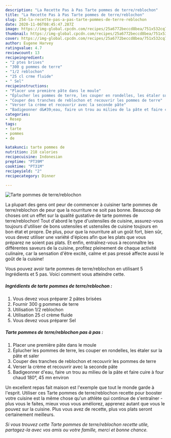 ```yaml
---
description: "La Recette Pas à Pas Tarte pommes de terre/reblochon"
title: "La Recette Pas à Pas Tarte pommes de terre/reblochon"
slug: 254-la-recette-pas-a-pas-tarte-pommes-de-terre-reblochon
date: 2020-11-06T08:45:47.287Z
image: https://img-global.cpcdn.com/recipes/25a6772beccd8bea/751x532cq70/tarte-pommes-de-terrereblochon-photo-principale-de-la-recette.jpg
thumbnail: https://img-global.cpcdn.com/recipes/25a6772beccd8bea/751x532cq70/tarte-pommes-de-terrereblochon-photo-principale-de-la-recette.jpg
cover: https://img-global.cpcdn.com/recipes/25a6772beccd8bea/751x532cq70/tarte-pommes-de-terrereblochon-photo-principale-de-la-recette.jpg
author: Eugene Harvey
ratingvalue: 4.7
reviewcount: 13
recipeingredient:
- "2 ptes brises"
- "300 g pommes de terre"
- "1/2 reblochon"
- "25 cl crme fluide"
- " Sel"
recipeinstructions:
- "Placer une première pâte dans le moule"
- "Éplucher les pommes de terre, les couper en rondelles, les étaler sur la pâte et saler"
- "Couper des tranches de reblochon et recouvrir les pommes de terre"
- "Verser la crème et recouvrir avec la seconde pâte"
- "Badigeonner d&#39;eau, faire un trou au milieu de la pâte et faire cuire à four chaud 180°, 45 mn environ"
categories:
- Resep
tags:
- tarte
- pommes
- de

katakunci: tarte pommes de 
nutrition: 218 calories
recipecuisine: Indonesian
preptime: "PT39M"
cooktime: "PT31M"
recipeyield: "2"
recipecategory: Dinner

---
```



![Tarte pommes de terre/reblochon](https://img-global.cpcdn.com/recipes/25a6772beccd8bea/751x532cq70/tarte-pommes-de-terrereblochon-photo-principale-de-la-recette.jpg)

La plupart des gens ont peur de commencer à cuisiner tarte pommes de terre/reblochon de peur que la nourriture ne soit pas bonne. Beaucoup de choses ont un effet sur la qualité gustative de tarte pommes de terre/reblochon! Tout d'abord le type d'ustensiles de cuisine, assurez-vous toujours d'utiliser de bons ustensiles et ustensiles de cuisine toujours en bon état et propre. De plus, pour que la nourriture ait un goût fort, bien sûr, vous devez utiliser une variété d'épices afin que les plats que vous préparez ne soient pas plats. Et enfin, entraînez-vous à reconnaître les différentes saveurs de la cuisine, profitez pleinement de chaque activité culinaire, car la sensation d'être excité, calme et pas pressé affecte aussi le goût de la cuisine!

<!--inarticleads1-->

Vous pouvez avoir tarte pommes de terre/reblochon en utilisant 5 Ingrédients et 5 pas. Voici comment vous atteindre cette.

##### Ingrédients de tarte pommes de terre/reblochon :

1. Vous devez vous préparer 2 pâtes brisées
1. Fournir 300 g pommes de terre
1. Utilisation 1/2 reblochon
1. Utilisation 25 cl crème fluide
1. Vous devez vous préparer  Sel




<!--inarticleads2-->

##### Tarte pommes de terre/reblochon pas à pas :

1. Placer une première pâte dans le moule
1. Éplucher les pommes de terre, les couper en rondelles, les étaler sur la pâte et saler
1. Couper des tranches de reblochon et recouvrir les pommes de terre
1. Verser la crème et recouvrir avec la seconde pâte
1. Badigeonner d&#39;eau, faire un trou au milieu de la pâte et faire cuire à four chaud 180°, 45 mn environ




<!--inarticleads1-->

<p>
Un excellent repas fait maison est l'exemple que tout le monde garde à l'esprit. Utiliser ces Tarte pommes de terre/reblochon recette pour booster votre cuisine est la même chose qu'un athlète qui continue de s'entraîner - plus vous le faites, mieux vous vous améliorez, apprenez autant que vous le pouvez sur la cuisine. Plus vous avez de recette, plus vos plats seront certainement meilleurs.
</p>

<p>
<i>Si vous trouvez cette Tarte pommes de terre/reblochon recette utile, partagez-la avec vos amis ou votre famille, merci et bonne chance.</i>
</p>
